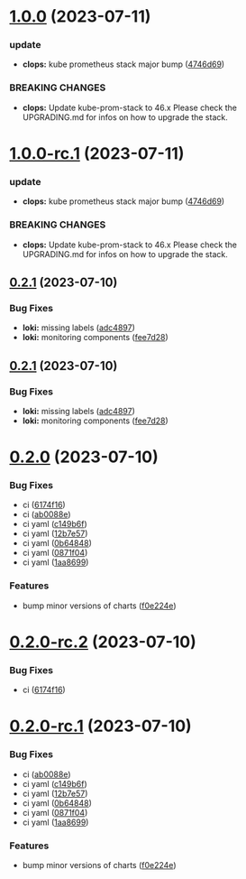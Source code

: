 # [1.0.0](https://gitlab.cloudical.net/clops-monitoring-platform/clops-helm/compare/0.2.1...1.0.0) (2023-07-11)


### update

* **clops:** kube prometheus stack major bump ([4746d69](https://gitlab.cloudical.net/clops-monitoring-platform/clops-helm/commit/4746d697c8717f9b63fc36f7664b8d91947c951c))


### BREAKING CHANGES

* **clops:** Update kube-prom-stack to 46.x Please check the UPGRADING.md for infos
on how to upgrade the stack.

# [1.0.0-rc.1](https://gitlab.cloudical.net/clops-monitoring-platform/clops-helm/compare/0.2.1...1.0.0-rc.1) (2023-07-11)


### update

* **clops:** kube prometheus stack major bump ([4746d69](https://gitlab.cloudical.net/clops-monitoring-platform/clops-helm/commit/4746d697c8717f9b63fc36f7664b8d91947c951c))


### BREAKING CHANGES

* **clops:** Update kube-prom-stack to 46.x Please check the UPGRADING.md for infos
on how to upgrade the stack.

## [0.2.1](https://gitlab.cloudical.net/clops-monitoring-platform/clops-helm/compare/0.2.0...0.2.1) (2023-07-10)


### Bug Fixes

* **loki:** missing labels ([adc4897](https://gitlab.cloudical.net/clops-monitoring-platform/clops-helm/commit/adc4897c94ae0e10399d5334991fb0c16617a451))
* **loki:** monitoring components ([fee7d28](https://gitlab.cloudical.net/clops-monitoring-platform/clops-helm/commit/fee7d28d4674bfa4580f029dbfa96fd9a03952eb))

## [0.2.1](https://gitlab.cloudical.net/clops-monitoring-platform/clops-helm/compare/0.2.0...0.2.1) (2023-07-10)


### Bug Fixes

* **loki:** missing labels ([adc4897](https://gitlab.cloudical.net/clops-monitoring-platform/clops-helm/commit/adc4897c94ae0e10399d5334991fb0c16617a451))
* **loki:** monitoring components ([fee7d28](https://gitlab.cloudical.net/clops-monitoring-platform/clops-helm/commit/fee7d28d4674bfa4580f029dbfa96fd9a03952eb))

# [0.2.0](https://gitlab.cloudical.net/clops-monitoring-platform/clops-helm/compare/v0.1.1...0.2.0) (2023-07-10)


### Bug Fixes

* ci ([6174f16](https://gitlab.cloudical.net/clops-monitoring-platform/clops-helm/commit/6174f16dec99755eb7848f264e288798d1914c68))
* ci ([ab0088e](https://gitlab.cloudical.net/clops-monitoring-platform/clops-helm/commit/ab0088e86d131b4e0de8798bb419920b5f22e65d))
* ci yaml ([c149b6f](https://gitlab.cloudical.net/clops-monitoring-platform/clops-helm/commit/c149b6fd62b5b2fec1dd1b9f8b60914aa21001de))
* ci yaml ([12b7e57](https://gitlab.cloudical.net/clops-monitoring-platform/clops-helm/commit/12b7e576bd388d9019cad0395e5a3da73f9a4a96))
* ci yaml ([0b64848](https://gitlab.cloudical.net/clops-monitoring-platform/clops-helm/commit/0b6484833a099128310c0f0b2eeb7ae8ed61a05f))
* ci yaml ([0871f04](https://gitlab.cloudical.net/clops-monitoring-platform/clops-helm/commit/0871f042f6d6a3f4d593e903ab97b17551b528f5))
* ci yaml ([1aa8699](https://gitlab.cloudical.net/clops-monitoring-platform/clops-helm/commit/1aa869938a892a921c53335048170df9731e7b62))


### Features

* bump minor versions of charts ([f0e224e](https://gitlab.cloudical.net/clops-monitoring-platform/clops-helm/commit/f0e224e1f65c7f88faa5fa1a0a10dbb4ef2dc630))

# [0.2.0-rc.2](https://gitlab.cloudical.net/clops-monitoring-platform/clops-helm/compare/0.2.0-rc.1...0.2.0-rc.2) (2023-07-10)


### Bug Fixes

* ci ([6174f16](https://gitlab.cloudical.net/clops-monitoring-platform/clops-helm/commit/6174f16dec99755eb7848f264e288798d1914c68))

# [0.2.0-rc.1](https://gitlab.cloudical.net/clops-monitoring-platform/clops-helm/compare/v0.1.1...0.2.0-rc.1) (2023-07-10)


### Bug Fixes

* ci ([ab0088e](https://gitlab.cloudical.net/clops-monitoring-platform/clops-helm/commit/ab0088e86d131b4e0de8798bb419920b5f22e65d))
* ci yaml ([c149b6f](https://gitlab.cloudical.net/clops-monitoring-platform/clops-helm/commit/c149b6fd62b5b2fec1dd1b9f8b60914aa21001de))
* ci yaml ([12b7e57](https://gitlab.cloudical.net/clops-monitoring-platform/clops-helm/commit/12b7e576bd388d9019cad0395e5a3da73f9a4a96))
* ci yaml ([0b64848](https://gitlab.cloudical.net/clops-monitoring-platform/clops-helm/commit/0b6484833a099128310c0f0b2eeb7ae8ed61a05f))
* ci yaml ([0871f04](https://gitlab.cloudical.net/clops-monitoring-platform/clops-helm/commit/0871f042f6d6a3f4d593e903ab97b17551b528f5))
* ci yaml ([1aa8699](https://gitlab.cloudical.net/clops-monitoring-platform/clops-helm/commit/1aa869938a892a921c53335048170df9731e7b62))


### Features

* bump minor versions of charts ([f0e224e](https://gitlab.cloudical.net/clops-monitoring-platform/clops-helm/commit/f0e224e1f65c7f88faa5fa1a0a10dbb4ef2dc630))
